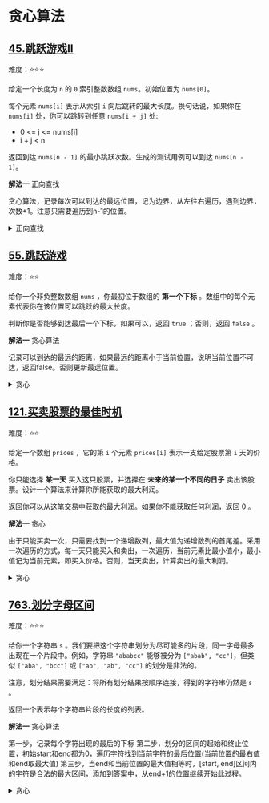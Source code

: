 # 贪心算法

## [45.跳跃游戏II](https://leetcode.cn/problems/partition-labels/description)

难度：⭐️⭐️⭐️

给定一个长度为 `n` 的 `0` 索引整数数组 `nums`。初始位置为 `nums[0]`。

每个元素 `nums[i]` 表示从索引 `i` 向后跳转的最大长度。换句话说，如果你在 `nums[i]` 处，你可以跳转到任意 `nums[i + j]` 处:

- 0 <= j <= nums[i] 
- i + j < n
  
返回到达 `nums[n - 1]` 的最小跳跃次数。生成的测试用例可以到达 `nums[n - 1]`。

**解法一** 正向查找

贪心算法，记录每次可以到达的最远位置，记为边界，从左往右遍历，遇到边界，次数+1。注意只需要遍历到n-1的位置。

<details>
  <summary>正向查找</summary>

  ```java
    public int jump(int[] nums) {
        int max = 0;
        int step = 0;
        int end = 0;
        for (int i = 0; i < nums.length - 1; i++) {
            max = Math.max(nums[i] + i, max);
            if (i == end) {
                step++;
                end = max;
            }
        }
        return step;
    }
  ```
</details>


## [55.跳跃游戏](https://leetcode.cn/problems/jump-game/description)

难度：⭐️⭐️

给你一个非负整数数组 `nums` ，你最初位于数组的 **第一个下标** 。数组中的每个元素代表你在该位置可以跳跃的最大长度。

判断你是否能够到达最后一个下标，如果可以，返回 `true` ；否则，返回 `false` 。

**解法一** 贪心算法

记录可以到达的最远的距离，如果最远的距离小于当前位置，说明当前位置不可达，返回false。否则更新最远位置。

<details>
  <summary>贪心</summary>

  ```java
    public boolean canJump(int[] nums) {
        int max = 0;
        for (int i = 0; i < nums.length; i++) {
            if (max < i) {
                return false;
            }
            max = Math.max(max, nums[i] + i);
        }
        return true;

    }
  ```
</details>

## [121.买卖股票的最佳时机](https://leetcode.cn/problems/best-time-to-buy-and-sell-stock/description)

难度：⭐️⭐️

给定一个数组 `prices` ，它的第 `i` 个元素 `prices[i]` 表示一支给定股票第 `i` 天的价格。

你只能选择 **某一天** 买入这只股票，并选择在 **未来的某一个不同的日子** 卖出该股票。设计一个算法来计算你所能获取的最大利润。

返回你可以从这笔交易中获取的最大利润。如果你不能获取任何利润，返回 0 。

**解法一** 贪心

由于只能买卖一次，只需要找到一个递增数列，最大值为递增数列的首尾差。采用一次遍历的方式，每一天只能买入和卖出，一次遍历，当前元素比最小值小，最小值记为当前元素，即买入价格。否则，当天卖出，计算卖出的最大利润。

<details>
  <summary>贪心</summary>

  ```java
    public int maxProfit(int[] prices) {
        int min = Integer.MAX_VALUE;
        int maxProfit = 0;
        for (int i = 0; i < prices.length; i++) {
            if (prices[i] <= min) {
                min = prices[i];
            } else {
                maxProfit = Math.max(maxProfit, prices[i] - min);
            }
        }
        return maxProfit;
    }
  ```

</details>

## [763.划分字母区间](https://leetcode.cn/problems/partition-labels/description)

难度：⭐️⭐️⭐️

给你一个字符串 `s` 。我们要把这个字符串划分为尽可能多的片段，同一字母最多出现在一个片段中。例如，字符串 `"ababcc"` 能够被分为 `["abab", "cc"]`，但类似 `["aba", "bcc"]` 或 `["ab", "ab", "cc"]` 的划分是非法的。

注意，划分结果需要满足：将所有划分结果按顺序连接，得到的字符串仍然是 `s` 。

返回一个表示每个字符串片段的长度的列表。

**解法一** 贪心算法

第一步，记录每个字符出现的最后的下标
第二步，划分的区间的起始和终止位置，初始start和end都为0，遍历字符找到当前字符的最后位置(当前位置的最右值和end取最大值)
第三步，当end和当前位置的最大值相等时，[start, end]区间内的字符是合法的最大区间，添加到答案中，从end+1的位置继续开始此过程。

<details>
  <summary>贪心</summary>

  ```java
    public List<Integer> partitionLabels(String s) {
        char[] arr = s.toCharArray();
        int[] last = new int[26];
        for (int i = 0; i < arr.length; i++) {
            last[arr[i] - 'a'] = i;
        }

        List<Integer> ans = new LinkedList<>();
        int start = 0;
        int end = 0;
        for (int i = 0; i < arr.length; i++) {
            end = Math.max(end, last[arr[i] - 'a']);
            if (end == i) {
                ans.add(end - start + 1);
                start = end + 1;
            }
        }
        return ans;
    }
  ```
</details>

